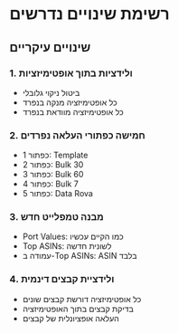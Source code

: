 # רשימת שינויים נדרשים

## שינויים עיקריים

### 1. ולידציות בתוך אופטימיזציות
- ביטול ניקוי גלובלי
- כל אופטימיזציה מנקה בנפרד
- כל אופטימיזציה מוודאת בנפרד

### 2. חמישה כפתורי העלאה נפרדים
- כפתור 1: Template
- כפתור 2: Bulk 30
- כפתור 3: Bulk 60  
- כפתור 4: Bulk 7
- כפתור 5: Data Rova

### 3. מבנה טמפלייט חדש
- Port Values: כמו הקיים עכשיו
- Top ASINs: לשונית חדשה
- עמודה ב-Top ASINs: ASIN בלבד

### 4. ולידציית קבצים דינמית
- כל אופטימיזציה דורשת קבצים שונים
- בדיקת קבצים בתוך האופטימיזציה
- העלאה אופציונלית של קבצים